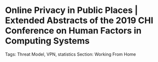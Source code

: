 # Online Privacy in Public Places | Extended Abstracts of the 2019 CHI Conference on Human Factors in Computing Systems

Tags: Threat Model, VPN, statistics
Section: Working From Home